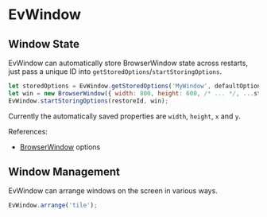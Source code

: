 # EvWindow

## Window State

EvWindow can automatically store BrowserWindow state across restarts, just pass a unique ID into `getStoredOptions`/`startStoringOptions`.

```js
let storedOptions = EvWindow.getStoredOptions('MyWindow', defaultOptions);
let win = new BrowserWindow({ width: 800, height: 600, /* ... */, ...storedOptions });
EvWindow.startStoringOptions(restoreId, win);
```

Currently the automatically saved properties are `width`, `height`, `x` and `y`.

References:
- [BrowserWindow](https://www.electronjs.org/docs/api/browser-window) options


## Window Management

EvWindow can arrange windows on the screen in various ways.

```js
EvWindow.arrange('tile');
```

